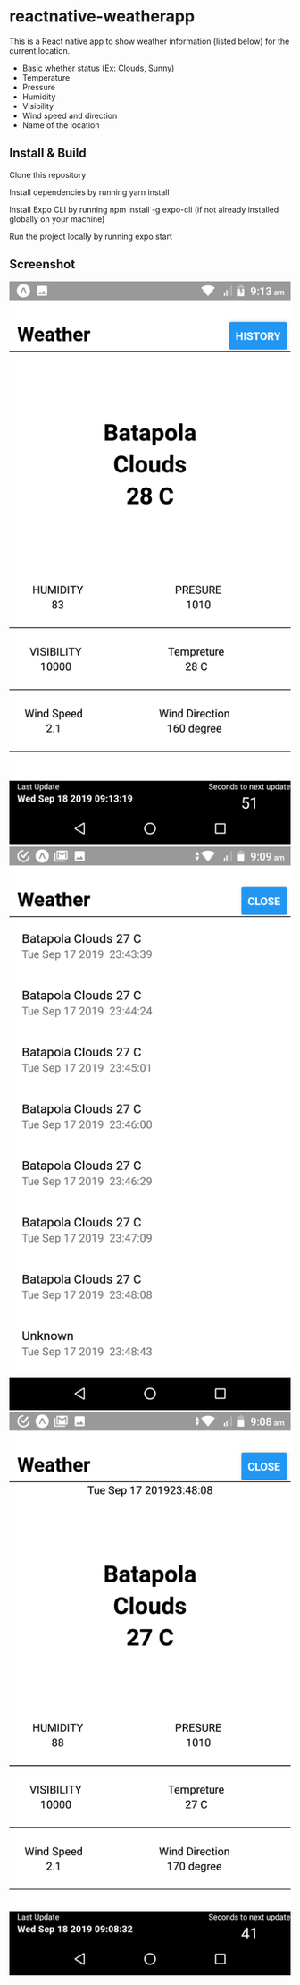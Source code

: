 # reactnative-weatherapp

This is a React native app to show weather information (listed below) for the current location.

  - Basic whether status (Ex: Clouds, Sunny)
  - Temperature
  - Pressure
  - Humidity
  - Visibility
  - Wind speed and direction
  - Name of the location
	
## Install & Build
  Clone this repository

  Install dependencies by running yarn install

  Install Expo CLI by running npm install -g expo-cli (if not already installed globally on your machine)

Run the project locally by running expo start

## Screenshot

![weather details](https://raw.githubusercontent.com/rashi2k/reactnative-weatherapp/master/screeshots/1.png)
![weather histroy list ](https://raw.githubusercontent.com/rashi2k/reactnative-weatherapp/master/screeshots/2.png)
![weather history details](https://raw.githubusercontent.com/rashi2k/reactnative-weatherapp/master/screeshots/3.png)

